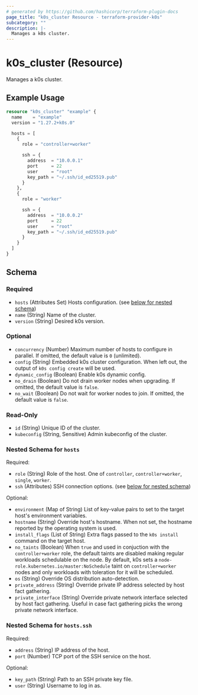 ```yaml
---
# generated by https://github.com/hashicorp/terraform-plugin-docs
page_title: "k0s_cluster Resource - terraform-provider-k0s"
subcategory: ""
description: |-
  Manages a k0s cluster.
---
```


# k0s_cluster (Resource)

Manages a k0s cluster.

## Example Usage

```terraform
resource "k0s_cluster" "example" {
  name    = "example"
  version = "1.27.2+k0s.0"

  hosts = [
    {
      role = "controller+worker"

      ssh = {
        address  = "10.0.0.1"
        port     = 22
        user     = "root"
        key_path = "~/.ssh/id_ed25519.pub"
      }
    },
    {
      role = "worker"

      ssh = {
        address  = "10.0.0.2"
        port     = 22
        user     = "root"
        key_path = "~/.ssh/id_ed25519.pub"
      }
    }
  ]
}
```

<!-- schema generated by tfplugindocs -->
## Schema

### Required

- `hosts` (Attributes Set) Hosts configuration. (see [below for nested schema](#nestedatt--hosts))
- `name` (String) Name of the cluster.
- `version` (String) Desired k0s version.

### Optional

- `concurrency` (Number) Maximum number of hosts to configure in parallel. If omitted, the default value is `0` (unlimited).
- `config` (String) Embedded k0s cluster configuration. When left out, the output of `k0s config create` will be used.
- `dynamic_config` (Boolean) Enable k0s dynamic config.
- `no_drain` (Boolean) Do not drain worker nodes when upgrading. If omitted, the default value is `false`.
- `no_wait` (Boolean) Do not wait for worker nodes to join. If omitted, the default value is `false`.

### Read-Only

- `id` (String) Unique ID of the cluster.
- `kubeconfig` (String, Sensitive) Admin kubeconfig of the cluster.

<a id="nestedatt--hosts"></a>
### Nested Schema for `hosts`

Required:

- `role` (String) Role of the host. One of `controller`, `controller+worker`, `single`, `worker`.
- `ssh` (Attributes) SSH connection options. (see [below for nested schema](#nestedatt--hosts--ssh))

Optional:

- `environment` (Map of String) List of key-value pairs to set to the target host's environment variables.
- `hostname` (String) Override host's hostname. When not set, the hostname reported by the operating system is used.
- `install_flags` (List of String) Extra flags passed to the `k0s install` command on the target host.
- `no_taints` (Boolean) When `true` and used in conjuction with the `controller+worker` role, the default taints are disabled making regular workloads schedulable on the node. By default, k0s sets a `node-role.kubernetes.io/master:NoSchedule` taint on `controller+worker` nodes and only workloads with toleration for it will be scheduled.
- `os` (String) Override OS distribution auto-detection.
- `private_address` (String) Override private IP address selected by host fact gathering.
- `private_interface` (String) Override private network interface selected by host fact gathering. Useful in case fact gathering picks the wrong private network interface.

<a id="nestedatt--hosts--ssh"></a>
### Nested Schema for `hosts.ssh`

Required:

- `address` (String) IP address of the host.
- `port` (Number) TCP port of the SSH service on the host.

Optional:

- `key_path` (String) Path to an SSH private key file.
- `user` (String) Username to log in as.
